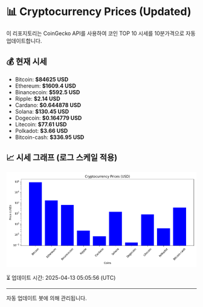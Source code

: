 
# 📊 Cryptocurrency Prices (Updated)

이 리포지토리는 CoinGecko API를 사용하여 코인 TOP 10 시세를 10분가격으로 자동 업데이트합니다.

## 💰 현재 시세
- Bitcoin: **$84625 USD**
- Ethereum: **$1609.4 USD**
- Binancecoin: **$592.5 USD**
- Ripple: **$2.14 USD**
- Cardano: **$0.644878 USD**
- Solana: **$130.45 USD**
- Dogecoin: **$0.164779 USD**
- Litecoin: **$77.61 USD**
- Polkadot: **$3.66 USD**
- Bitcoin-cash: **$336.95 USD**

## 📈 시세 그래프 (로그 스케일 적용)
![Crypto Prices](crypto_prices.png)

⏳ 업데이트 시간: 2025-04-13 05:05:56 (UTC)

---
자동 업데이트 봇에 의해 관리됩니다.

